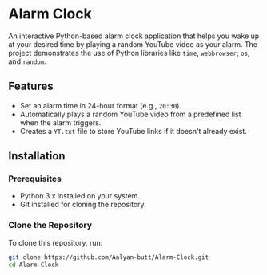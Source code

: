# Alarm Clock

An interactive Python-based alarm clock application that helps you wake up at your desired time by playing a random YouTube video as your alarm. The project demonstrates the use of Python libraries like `time`, `webbrowser`, `os`, and `random`.

## Features
- Set an alarm time in 24-hour format (e.g., `20:30`).
- Automatically plays a random YouTube video from a predefined list when the alarm triggers.
- Creates a `YT.txt` file to store YouTube links if it doesn't already exist.

## Installation

### Prerequisites
- Python 3.x installed on your system.
- Git installed for cloning the repository.

### Clone the Repository
To clone this repository, run:
```bash
git clone https://github.com/Aalyan-butt/Alarm-Clock.git
cd Alarm-Clock
